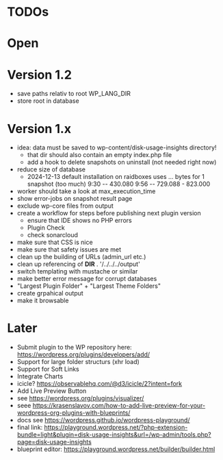 # TODOs



# Open

# Version 1.2
- save paths relativ to root
    WP_LANG_DIR
- store root in database

# Version 1.x
- idea: data must be saved to wp-content/disk-usage-insights directory!
    - that dir should also contain an empty index.php file
    - add a hook to delete snapshots on uninstall (not needed right now)
- reduce size of database
    - 2024-12-13 default installation on raidboxes uses ... bytes for 1 snapshot (too much)
            9:30 -- 430.080
            9:56 -- 729.088
            - 823.000
- worker should take a look at max_execution_time
- show error-jobs on snapshot result page
- exclude wp-core files from output
- create a workflow for steps before publishing next plugin version
    - ensure that IDE shows no PHP errors
    - Plugin Check
    - check sonarcloud
- make sure that CSS is nice
- make sure that safety issues are met
- clean up the building of URLs (admin_url etc.)
- clean up referencing of __DIR__ . '/../../../output'
- switch templating with mustache or similar
- make better error message for corrupt databases
- "Largest Plugin Folder" + "Largest Theme Folders"
- create grpahical output
- make it browsable

# Later
- Submit plugin to the WP repository here: https://wordpress.org/plugins/developers/add/
- Support for large folder structurs (xhr load)
- Support for Soft Links
- Integrate Charts
 - icicle? https://observablehq.com/@d3/icicle/2?intent=fork
- Add Live Preview Button
 - see https://wordpress.org/plugins/visualizer/
 - seee https://krasenslavov.com/how-to-add-live-preview-for-your-wordpress-org-plugins-with-blueprints/
 - docs see https://wordpress.github.io/wordpress-playground/
 - final link: https://playground.wordpress.net/?php-extension-bundle=light&plugin=disk-usage-insights&url=/wp-admin/tools.php?page=disk-usage-insights
 - blueprint editor: https://playground.wordpress.net/builder/builder.html
